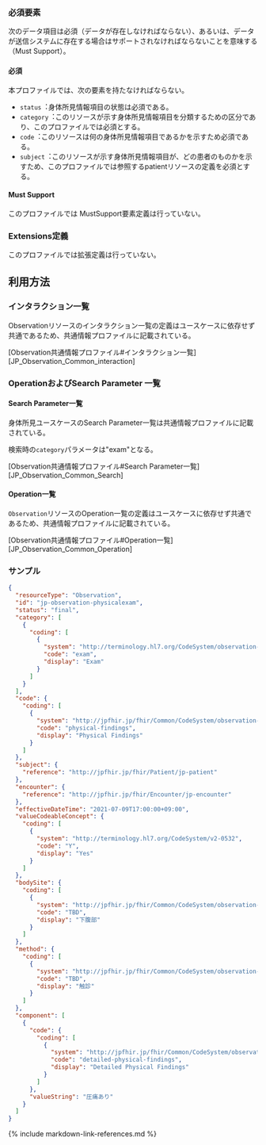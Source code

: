 
### 必須要素

次のデータ項目は必須（データが存在しなければならない）、あるいは、データが送信システムに存在する場合はサポートされなければならないことを意味する（Must Support）。

#### 必須
本プロファイルでは、次の要素を持たなければならない。

- `status`︓身体所見情報項目の状態は必須である。
- `category`︓このリソースが示す身体所見情報項目を分類するための区分であり、このプロファイルでは必須とする。
- `code`︓このリソースは何の身体所見情報項目であるかを示すため必須である。
- `subject`︓このリソースが示す身体所見情報項目が、どの患者のものかを示すため、このプロファイルでは参照するpatientリソースの定義を必須とする。

#### Must Support
このプロファイルでは MustSupport要素定義は行っていない。

### Extensions定義
このプロファイルでは拡張定義は行っていない。

## 利用方法

### インタラクション一覧

Observationリソースのインタラクション一覧の定義はユースケースに依存せず共通であるため、共通情報プロファイルに記載されている。

[Observation共通情報プロファイル#インタラクション一覧][JP_Observation_Common_interaction]

### OperationおよびSearch Parameter 一覧

#### Search Parameter一覧

身体所見ユースケースのSearch Parameter一覧は共通情報プロファイルに記載されている。

検索時の`category`パラメータは"exam"となる。

[Observation共通情報プロファイル#Search Parameter一覧][JP_Observation_Common_Search]

#### Operation一覧

`Observation`リソースのOperation一覧の定義はユースケースに依存せず共通であるため、共通情報プロファイルに記載されている。

[Observation共通情報プロファイル#Operation一覧][JP_Observation_Common_Operation]

### サンプル
```json
{
  "resourceType": "Observation",
  "id": "jp-observation-physicalexam",
  "status": "final",
  "category": [
    {
      "coding": [
        {
          "system": "http://terminology.hl7.org/CodeSystem/observation-category",
          "code": "exam",
          "display": "Exam"
        }
      ]
    }
  ],
  "code": {
    "coding": [
      {
        "system": "http://jpfhir.jp/fhir/Common/CodeSystem/observation-physicalExam",
        "code": "physical-findings",
        "display": "Physical Findings"
      }
    ]
  },
  "subject": {
    "reference": "http://jpfhir.jp/fhir/Patient/jp-patient"
  },
  "encounter": {
    "reference": "http://jpfhir.jp/fhir/Encounter/jp-encounter"
  },
  "effectiveDateTime": "2021-07-09T17:00:00+09:00",
  "valueCodeableConcept": {
    "coding": [
      {
        "system": "http://terminology.hl7.org/CodeSystem/v2-0532",
        "code": "Y",
        "display": "Yes"
      }
    ]
  },
  "bodySite": {
    "coding": [
      {
        "system": "http://jpfhir.jp/fhir/Common/CodeSystem/observation-bodySite",
        "code": "TBD",
        "display": "下腹部"
      }
    ]
  },
  "method": {
    "coding": [
      {
        "system": "http://jpfhir.jp/fhir/Common/CodeSystem/observation-method",
        "code": "TBD",
        "display": "触診"
      }
    ]
  },
  "component": [
    {
      "code": {
        "coding": [
          {
            "system": "http://jpfhir.jp/fhir/Common/CodeSystem/observation-physicalExam",
            "code": "detailed-physical-findings",
            "display": "Detailed Physical Findings"
          }
        ]
      },
      "valueString": "圧痛あり"
    }
  ]
}
```
{% include markdown-link-references.md %}
